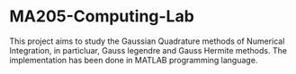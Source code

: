# MA205-Computing-Lab
This project aims to study the Gaussian Quadrature methods of Numerical Integration, in particluar, Gauss legendre and Gauss Hermite methods.
The implementation has been done in MATLAB programming language.

